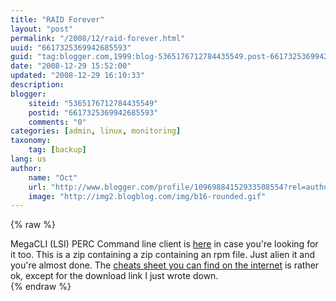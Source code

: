 ```yaml
---
title: "RAID Forever"
layout: "post"
permalink: "/2008/12/raid-forever.html"
uuid: "6617325369942685593"
guid: "tag:blogger.com,1999:blog-5365176712784435549.post-6617325369942685593"
date: "2008-12-29 15:52:00"
updated: "2008-12-29 16:10:33"
description: 
blogger:
    siteid: "5365176712784435549"
    postid: "6617325369942685593"
    comments: "0"
categories: [admin, linux, monitoring]
taxonomy:
    tag: [backup]
lang: us
author: 
    name: "Oct"
    url: "http://www.blogger.com/profile/10969884152933508554?rel=author"
    image: "http://img2.blogblog.com/img/b16-rounded.gif"
---
```


{% raw %}
<div class="css-full-post-content js-full-post-content">
MegaCLI (LSI) PERC Command line client is <a href="http://www.lsi.com/DistributionSystem/AssetDocument/support/downloads/megaraid/miscellaneous/linux/2.00.12_Linux_Cli.zip">here</a> in case you're looking for it too. This is a zip containing a zip containing an rpm file. Just alien it and you're almost done. The <a href="http://www.docstoc.com/docs/477297/DELL-PERC5i-Integrated---Emergency-Cheat-Sheet">cheats sheet you can find on the internet</a> is rather ok, except for the download link I just wrote down.
</div>
{% endraw %}